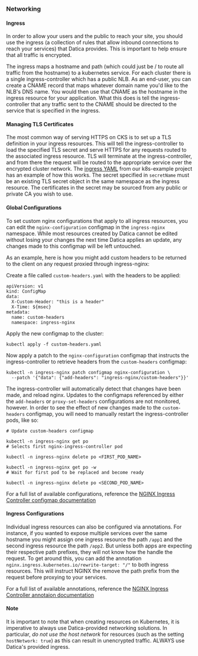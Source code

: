 ### Networking

#### Ingress

In order to allow your users and the public to reach your site, you should use the ingress (a collection of rules that allow inbound connections to reach your services) that Datica provides. This is important to help ensure that all traffic is encrypted.

The ingress maps a hostname and path (which could just be / to route all traffic from the hostname) to a kubernetes service. For each cluster there is a single ingress-controller which has a public NLB. As an end-user, you can create a CNAME record that maps whatever domain name you'd like to the NLB's DNS name. You would then use that CNAME as the hostname in the ingress resource for your application. What this does is tell the ingress-controller that any traffic sent to the CNAME should be directed to the service that is specified in the ingress.

#### Managing TLS Certificates
The most common way of serving HTTPS on CKS is to set up a TLS definition in your ingress resources. This will tell the ingress-controller to load the specified TLS secret and serve HTTPS for any requests routed to the associated ingress resource. TLS will terminate at the ingress-controller, and from there the request will be routed to the appropriate service over the encrypted cluster network. The [ingress YAML](https://github.com/daticahealth/k8s-example/blob/master/ingress.yaml) from our k8s-example project has an example of how this works. The secret specified in `secretName` must be an existing TLS secret object in the same namespace as the ingress resource. The certificates in the secret may be sourced from any public or private CA you wish to use.

#### Global Configurations
To set custom nginx configurations that apply to all ingress resources, you can edit the `nginx-configuration` configmap in the `ingress-nginx` namespace. While most resources created by Datica cannot be edited without losing your changes the next time Datica applies an update, any changes made to this configmap will be left untouched. 

As an example, here is how you might add custom headers to be returned to the client on any request proxied through ingress-nginx:

Create a file called `custom-headers.yaml` with the headers to be applied:

```
apiVersion: v1
kind: ConfigMap
data:
  X-Custom-Header: "this is a header"
  X-Time: ${msec}
metadata:
  name: custom-headers
  namespace: ingress-nginx
```

Apply the new configmap to the cluster:

```
kubectl apply -f custom-headers.yaml
```

Now apply a patch to the `nginx-configuration` configmap that instructs the ingress-controller to retrieve headers from the `custom-headers` configmap:

```
kubectl -n ingress-nginx patch configmap nginx-configuration \
  --patch '{"data": {"add-headers": "ingress-nginx/custom-headers"}}'
```

The ingress-controller will automatically detect that changes have been made, and reload nginx. Updates to the configmaps referenced by either the `add-headers` or `proxy-set-headers` configurations are not monitored, however. In order to see the effect of new changes made to the `custom-headers` configmap, you will need to manually restart the ingress-controller pods, like so:

```
# Update custom-headers configmap

kubectl -n ingress-nginx get po
# Selects first nginx-ingress-controller pod

kubectl -n ingress-nginx delete po <FIRST_POD_NAME>

kubectl -n ingress-nginx get po -w
# Wait for first pod to be replaced and become ready

kubectl -n ingress-nginx delete po <SECOND_POD_NAME>
```

For a full list of available configurations, reference the [NGINX Ingress Controller configmap documentation](https://kubernetes.github.io/ingress-nginx/user-guide/nginx-configuration/configmap/)

#### Ingress Configurations
Individual ingress resources can also be configured via annotations. For instance, if you wanted to expose multiple services over the same hostname you might assign one ingress resource the path `/app1` and the second ingress resource the path `/app2`. But unless both apps are expecting their respective path prefixes, they will not know how the handle the request. To get around this, you can add the annotation `nginx.ingress.kubernetes.io/rewrite-target: "/"` to both ingress resources. This will instruct NGINX the remove the path prefix from the request before proxying to your services.

For a full list of available annotations, reference the [NGINX Ingress Controller annotaion documentation](https://kubernetes.github.io/ingress-nginx/user-guide/nginx-configuration/annotations/)

#### Note
It is important to note that when creating resources on Kubernetes, it is imperative to always use Datica-provided networking solutions. In particular, *do not use the host network* for resources (such as the setting `hostNetwork: true`) as this can result in unencrypted traffic. ALWAYS use Datica's provided ingress.